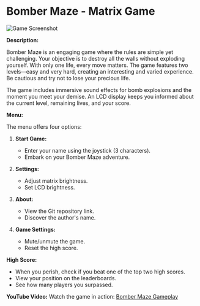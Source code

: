 # Bomber Maze - Matrix Game

![Game Screenshot](Untitled.jpg)

**Description:**

Bomber Maze is an engaging game where the rules are simple yet challenging. Your objective is to destroy all the walls without exploding yourself. With only one life, every move matters. The game features two levels—easy and very hard, creating an interesting and varied experience. Be cautious and try not to lose your precious life.

The game includes immersive sound effects for bomb explosions and the moment you meet your demise. An LCD display keeps you informed about the current level, remaining lives, and your score.

**Menu:**

The menu offers four options:

1. **Start Game:**
   - Enter your name using the joystick (3 characters).
   - Embark on your Bomber Maze adventure.

2. **Settings:**
   - Adjust matrix brightness.
   - Set LCD brightness.

3. **About:**
   - View the Git repository link.
   - Discover the author's name.

4. **Game Settings:**

   - Mute/unmute the game.
   - Reset the high score.

**High Score:**
- When you perish, check if you beat one of the top two high scores.
- View your position on the leaderboards.
- See how many players you surpassed.

**YouTube Video:**
Watch the game in action: [Bomber Maze Gameplay](https://youtu.be/jKHw5Tzn3bE)

